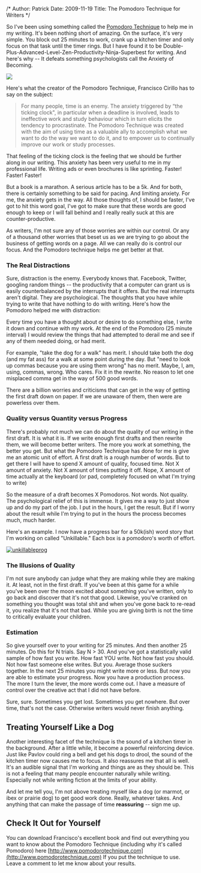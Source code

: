 /*
Author: Patrick
Date: 2009-11-19 
Title: The Pomodoro Technique for Writers
*/






So I've been using something called the [Pomodoro Technique](http://pomodorotechnique.com/) to help me in my writing. It's been nothing short of amazing. On the surface, it's very simple. You block out 25 minutes to work, crank up a kitchen timer and only focus on that task until the timer rings. But I have found it to be Double-Plus-Advanced-Level-Zen-Productivity-Ninja-Superbest for writing. And here's why -- It defeats something psychologists call the Anxiety of Becoming.


<div class="aside left clear">
<img src="http://sendreinforcements.com/wp-content/uploads/2009/11/PreviewScreenSnapz0011.jpg">
</div>


Here's what the creator of the Pomodoro Technique, Francisco Cirillo has to say on the subject:



> For many people, time is an enemy. The anxiety triggered by “the ticking clock", in particular when a deadline is involved, leads to ineffective work and study behaviour which in turn elicits the tendency to procrastinate. The Pomodoro Technique was created with the aim of using time as a valuable ally to accomplish what we want to do the way we want to do it, and to empower us to continually improve our work or study processes.




That feeling of the ticking clock is the feeling that we should be further along in our writing. This anxiety has been very useful to me in my professional life. Writing ads or even brochures is like sprinting. Faster! Faster! Faster!




But a book is a marathon. A serious article has to be a 5k. And for both, there is certainly something to be said for pacing. And limiting anxiety. For me, the anxiety gets in the way. All those thoughts of, I should be faster, I've got to hit this word goal, I've got to make sure that these words are good enough to keep or I will fall behind and I really really suck at this are counter-productive.




As writers, I'm not sure any of those worries are within our control. Or any of a thousand other worries that beset us as we are trying to go about the business of getting words on a page. All we can really do is control our focus. And the Pomodoro technique helps me get better at that.




### The Real Distractions 




Sure, distraction is the enemy. Everybody knows that. Facebook, Twitter, googling random things -- the productivity that a computer can grant us is easily counterbalanced by the interrupts that it offers. But the real interrupts aren't digital. They are psychological. The thoughts that you have while trying to write that have nothing to do with writing. Here's how the Pomodoro helped me with distraction:




Every time you have a thought about or desire to do something else, I write it down and continue with my work. At the end of the Pomodoro (25 minute interval) I would review the things that had attempted to derail me and see if any of them needed doing, or had merit.




For example, "take the dog for a walk" has merit. I should take both the dog (and my fat ass) for a walk at some point during the day. But "need to look up commas because you are using them wrong" has no merit. Maybe, I, am, using, commas, wrong. Who cares. Fix it in the rewrite. No reason to let one misplaced comma get in the way of 500 good words.




There are a billion worries and criticisms that can get in the way of getting the first draft down on paper. If we are unaware of them, then were are powerless over them.




### Quality versus Quantity versus Progress






There's probably not much we can do about the quality of our writing in the first draft. It is what it is. If we write enough first drafts and then rewrite them, we will become better writers. The more you work at something, the better you get. But what the Pomodoro Technique has done for me is give me an atomic unit of effort. A first draft is a rough number of words. But to get there I will have to spend X amount of quality, focused time. Not X amount of anxiety. Not X amount of times putting it off. Nope, X amount of time actually at the keyboard (or pad, completely focused on what I'm trying to write)




So the measure of a draft becomes X Pomodoros. Not words. Not quality. The psychological relief of this is immense. It gives me a way to just show up and do my part of the job. I put in the hours, I get the result. But if I worry about the result while I'm trying to put in the hours the process becomes much, much harder.




Here's an example. I now have a progress bar for a 50k(ish) word story that I'm working on called "Unkillable." Each box is a pomodoro's worth of effort.




[![unkillableprog](http://sendreinforcements.com/wp-content/uploads/2009/11/unkillableprog.jpg)](http://sendreinforcements.com/wp-content/uploads/2009/11/unkillableprog.jpg)




### The Illusions of Quality




I'm not sure anybody can judge what they are making while they are making it. At least, not in the first draft. If you've been at this game for a while you've been over the moon excited about something you've written, only to go back and discover that it's not that good. Likewise, you've cranked on something you thought was total shit and when you've gone back to re-read it, you realize that it's not that bad. While you are giving birth is not the time to critically evaluate your children.




### Estimation




So give yourself over to your writing for 25 minutes. And then another 25 minutes. Do this for N trials. Say N > 30. And you've got a statistically valid sample of how fast you write. How fast YOU write. Not how fast you should. Not how fast someone else writes. But you. Average those suckers together. In the next 25 minutes you might write more or less. But now you are able to estimate your progress. Now you have a production process. The more I turn the lever, the more words come out. I have a measure of control over the creative act that I did not have before.




Sure, sure. Sometimes you get lost. Sometimes you get nowhere. But over time, that's not the case. Otherwise writers would never finish anything.




## Treating Yourself Like a Dog




Another interesting facet of the technique is the sound of a kitchen timer in the background. After a little while, it become a powerful reinforcing device. Just like Pavlov could ring a bell and get his dogs to drool, the sound of the kitchen timer now causes me to focus. It also reassures me that all is well. It's an audible signal that I'm working and things are as they should be. This is not a feeling that many people encounter naturally while writing. Especially not while writing fiction at the limits of your ability.




And let me tell you, I'm not above treating myself like a dog (or marmot, or ibex or prairie dog) to get good work done. Really, whatever takes. And anything that can make the passage of time **reassuring** -- sign me up.



## Check It Out for Yourself



You can download Francisco's excellent book and find out everything you want to know about the Pomodoro Technique (including why it's called Pomodoro) here [http://www.pomodorotechnique.com](http://www.pomodorotechnique.com) If you put the technique to use. Leave a comment to let me know about your results.
